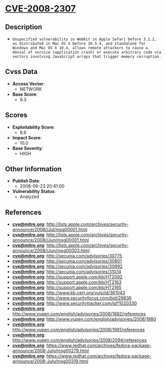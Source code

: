 
# [CVE-2008-2307](https://cve.mitre.org/cgi-bin/cvename.cgi?name=CVE-2008-2307)

## Description

- `Unspecified vulnerability in WebKit in Apple Safari before 3.1.2, as distributed in Mac OS X before 10.5.4, and standalone for Windows and Mac OS X 10.4, allows remote attackers to cause a denial of service (application crash) or execute arbitrary code via vectors involving JavaScript arrays that trigger memory corruption.`

## Cvss Data

- **Access Vector**:
  - NETWORK
- **Base Score**:
  - 9.3

## Scores

- **Exploitability Score**:
  - 8.6
- **Impact Score**:
  - 10.0
- **Base Severity**:
  - HIGH

## Other Information

- **Publish Date**:
  - 2008-06-23 20:41:00
- **Vulnerability Status**:
  - Analyzed

## References

- **cve@mitre.org**: http://lists.apple.com/archives/security-announce/2008//Jul/msg00001.html
- **cve@mitre.org**: http://lists.apple.com/archives/security-announce/2008//Jun/msg00001.html
- **cve@mitre.org**: http://lists.apple.com/archives/security-announce/2008//Jun/msg00003.html
- **cve@mitre.org**: http://secunia.com/advisories/30775
- **cve@mitre.org**: http://secunia.com/advisories/30801
- **cve@mitre.org**: http://secunia.com/advisories/30992
- **cve@mitre.org**: http://secunia.com/advisories/31074
- **cve@mitre.org**: http://support.apple.com/kb/HT2092
- **cve@mitre.org**: http://support.apple.com/kb/HT2163
- **cve@mitre.org**: http://support.apple.com/kb/HT2165
- **cve@mitre.org**: http://www.kb.cert.org/vuls/id/361043
- **cve@mitre.org**: http://www.securityfocus.com/bid/29836
- **cve@mitre.org**: http://www.securitytracker.com/id?1020330
- **cve@mitre.org**: http://www.vupen.com/english/advisories/2008/1882/references
- **cve@mitre.org**: http://www.vupen.com/english/advisories/2008/1980
- **cve@mitre.org**: http://www.vupen.com/english/advisories/2008/1981/references
- **cve@mitre.org**: http://www.vupen.com/english/advisories/2008/2094/references
- **cve@mitre.org**: https://www.redhat.com/archives/fedora-package-announce/2008-July/msg00279.html
- **cve@mitre.org**: https://www.redhat.com/archives/fedora-package-announce/2008-July/msg00319.html
